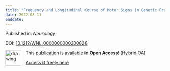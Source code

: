```yaml
---
title: "Frequency and Longitudinal Course of Motor Signs In Genetic Frontotemporal Dementia."
date: 2022-08-11
enddate:
---
```


Published in: *Neurology*

DOI: [10.1212/WNL.0000000000200828](https://doi.org/10.1212/WNL.0000000000200828)

<img src="https://upload.wikimedia.org/wikipedia/commons/thumb/7/77/Open_Access_logo_PLoS_transparent.svg/800px-Open_Access_logo_PLoS_transparent.svg.png" alt="drawing" width="50" align="left"/> &nbsp;&nbsp;&nbsp;This publication is available in **Open Access**! (Hybrid OA)

&nbsp;&nbsp;&nbsp;<a href="https://n.neurology.org/content/neurology/early/2022/08/10/WNL.0000000000200828.full.pdf">Access it freely here</a>

